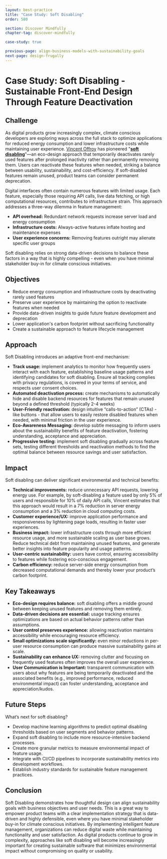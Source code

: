 ```yaml
---
layout: best-practice
title: "Case Study: Soft Disabling"
order: 580

section: Discover Mindfully
chapter-tag: discover-mindfully

case-study: true

previous-page: align-business-models-with-sustainability-goals
next-page: design-frugally
---
```


# Case Study: Soft Disabling - Sustainable Front-End Design Through Feature Deactivation

## Challenge

As digital products grow increasingly complex, climate conscious developers are exploring ways across the full stack to optimize applications for reduced energy consumption and lower infrastructure costs while maintaining user experience. [Vincent Offroy](https://www.linkedin.com/in/vincentoffroy/?originalSubdomain=fr) has pioneered "[**soft disabling**](https://medium.com/@offroy.vincent.dev/soft-disabling-fr-4fe2121473ce)"—an eco-design approach that temporarily deactivates rarely used features after prolonged inactivity rather than permanently removing them. Users can reactivate these features when needed, striking a balance between usability, sustainability, and cost-efficiency. If soft-disabled features remain unused, product teams can consider permanent deprecation.

Digital interfaces often contain numerous features with limited usage. Each feature, especially those requiring API calls, live data fetching, or high computational resources, contributes to infrastructure strain. This approach addresses a three-way dilemma in feature management:

- **API overhead:** Redundant network requests increase server load and energy consumption
- **Infrastructure costs:** Always-active features inflate hosting and maintenance expenses
- **User experience concerns:** Removing features outright may alienate specific user groups

Soft disabling relies on strong data-driven decisions to balance these factors in a way that is highly compelling - even when you have minimal stakeholder buy-in for climate conscious initiatives.

## Objectives

- Reduce energy consumption and infrastructure costs by deactivating rarely used features
- Preserve user experience by maintaining the option to reactivate features when needed
- Provide data-driven insights to guide future feature development and deprecation
- Lower application's carbon footprint without sacrificing functionality
- Create a sustainable approach to feature lifecycle management

## Approach

Soft Disabling introduces an adaptive front-end mechanism:

- **Track usage:** implement analytics to monitor how frequently users interact with each feature, establishing baseline usage patterns and identifying candidates for soft disabling. Ensure all tracking complies with privacy regulations, is covered in your terms of service, and respects user consent choices.
- **Automated deactivation process:** create mechanisms to automatically hide and disable backend resources for features that remain unused beyond a defined threshold (typically 2-4 weeks)
- **User-Friendly reactivation:** design intuitive “calls-to-action” (CTAs) - like buttons - that allow users to easily restore disabled features when needed, with minimal friction in the user experience.
- **Eco-Awareness Messaging:** develop subtle messaging to inform users about the sustainability benefits of feature deactivation, fostering understanding, acceptance and appreciation.
- **Progressive testing:** implement soft disabling gradually across feature sets, testing different thresholds and reactivation methods to find the optimal balance between resource savings and user satisfaction.

## Impact

Soft disabling can deliver significant environmental and technical benefits:

- **Technical improvements:** reduce unnecessary API requests, lowering energy use. For example, by soft-disabling a feature used by only 5% of users and responsible for 10% of daily API calls, Vincent estimates that this approach would result in a 7% reduction in server energy consumption and a 3% reduction in cloud computing costs.
- **Customer experience/UX:** improve application performance and responsiveness by lightening page loads, resulting in faster user experiences.
- **Business impact:** lower infrastructure costs through more efficient resource usage, and more sustainable scaling as user base grows. Reduce technical debt from maintaining unused features, and generate better insights into feature popularity and usage patterns.
- **User-centric sustainability:** users have control, ensuring accessibility to features while fostering eco-conscious engagement.
- **Carbon efficiency:** reduce server-side energy consumption from decreased computational demands and thereby lower your product’s carbon footprint.

## Key Takeaways

- **Eco-design requires balance:** soft disabling offers a middle ground between keeping unused features and removing them entirely.
- **Data-driven decisions are essential:** usage tracking ensures optimizations are based on actual behavior patterns rather than assumptions.
- **User control preserves experience:** allowing reactivation maintains accessibility while encouraging resource efficiency.
- **Small optimizations scale significantly:** even minor reductions in per-user resource consumption can produce massive sustainability gains at scale.
- **Sustainability can enhance UX:** removing clutter and focusing on frequently used features often improves the overall user experience.
- **User Communication is Important:** transparent communication with users about why features are being temporarily deactivated and the associated benefits (e.g., improved performance, reduced environmental impact) can foster understanding, acceptance and appreciation/kudos.

## Future Steps

What’s next for soft disabling?

- Develop machine learning algorithms to predict optimal disabling thresholds based on user segments and behavior patterns.
- Expand soft disabling to include more resource-intensive backend processes.
- Create more granular metrics to measure environmental impact of feature usage.
- Integrate with CI/CD pipelines to incorporate sustainability metrics into development workflows.
- Establish industry standards for sustainable feature management practices.

## Conclusion

Soft Disabling demonstrates how thoughtful design can align sustainability goals with business objectives and user needs. This is a great way to empower product teams with a clear implementation strategy that is data-driven and highly defensible, even where you have minimal stakeholder buy-in for climate conscious initiatives. By implementing intelligent feature management, organizations can reduce digital waste while maintaining functionality and user satisfaction. As digital products continue to grow in complexity, approaches like soft disabling will become increasingly important for creating sustainable software that minimizes environmental impact without compromising on quality or usability.